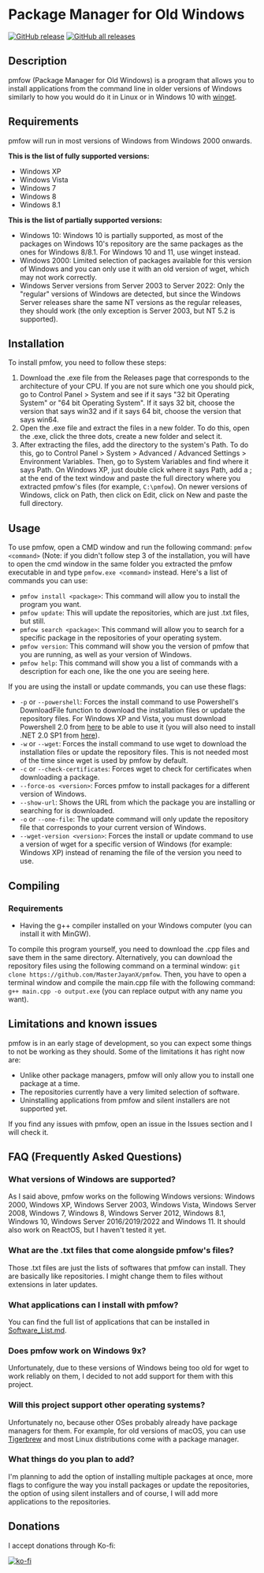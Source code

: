 # Package Manager for Old Windows
 [![GitHub release](https://img.shields.io/github/v/release/MasterJayanX/pmfow.svg)](https://github.com/MasterJayanX/pmfow/releases) [![GitHub all releases](https://img.shields.io/github/downloads/MasterJayanX/pmfow/total)](https://github.com/MasterJayanX/pmfow/releases) 
## Description
pmfow (Package Manager for Old Windows) is a program that allows you to install applications from the command line in older versions of Windows similarly to how you would do it in Linux or in Windows 10 with [winget](https://github.com/microsoft/winget-cli).

## Requirements
pmfow will run in most versions of Windows from Windows 2000 onwards.

**This is the list of fully supported versions:**

- Windows XP
- Windows Vista
- Windows 7
- Windows 8
- Windows 8.1

**This is the list of partially supported versions:**

- Windows 10: Windows 10 is partially supported, as most of the packages on Windows 10's repository are the same packages as the ones for Windows 8/8.1. For Windows 10 and 11, use winget instead.
- Windows 2000: Limited selection of packages available for this version of Windows and you can only use it with an old version of wget, which may not work correctly.
- Windows Server versions from Server 2003 to Server 2022: Only the "regular" versions of Windows are detected, but since the Windows Server releases share the same NT versions as the regular releases, they should work (the only exception is Server 2003, but NT 5.2 is supported).

## Installation
To install pmfow, you need to follow these steps:
1. Download the .exe file from the Releases page that corresponds to the architecture of your CPU. If you are not sure which one you should pick, go to Control Panel > System and see if it says "32 bit Operating System" or "64 bit Operating System". If it says 32 bit, choose the version that says win32 and if it says 64 bit, choose the version that says win64.
2. Open the .exe file and extract the files in a new folder. To do this, open the .exe, click the three dots, create a new folder and select it.
3. After extracting the files, add the directory to the system's Path. To do this, go to Control Panel > System > Advanced / Advanced Settings > Environment Variables. Then, go to System Variables and find where it says Path. On Windows XP, just double click where it says Path, add a ; at the end of the text window and paste the full directory where you extracted pmfow's files (for example, `C:\pmfow`). On newer versions of Windows, click on Path, then click on Edit, click on New and paste the full directory.
## Usage
To use pmfow, open a CMD window and run the following command: `pmfow <command>` (Note: if you didn't follow step 3 of the installation, you will have to open the cmd window in the same folder you extracted the pmfow executable in and type `pmfow.exe <command>` instead.
Here's a list of commands you can use:
- `pmfow install <package>`: This command will allow you to install the program you want.
- `pmfow update`: This will update the repositories, which are just .txt files, but still.
- `pmfow search <package>`: This command will allow you to search for a specific package in the repositories of your operating system.
- `pmfow version`: This command will show you the version of pmfow that you are running, as well as your version of Windows.
- `pmfow help`: This command will show you a list of commands with a description for each one, like the one you are seeing here.

If you are using the install or update commands, you can use these flags:
- `-p` or `--powershell`: Forces the install command to use Powershell's DownloadFile function to download the installation files or update the repository files. For Windows XP and Vista, you must download Powershell 2.0 from [here](https://www.catalog.update.microsoft.com/Search.aspx?q=powershell%202.0) to be able to use it (you will also need to install .NET 2.0 SP1 from [here](https://www.microsoft.com/en-us/download/details.aspx?id=16614)).
- `-w` or `--wget`: Forces the install command to use wget to download the installation files or update the repository files. This is not needed most of the time since wget is used by pmfow by default.
- `-c` or `--check-certificates`: Forces wget to check for certificates when downloading a package.
- `--force-os <version>`: Forces pmfow to install packages for a different version of Windows.
- `--show-url`: Shows the URL from which the package you are installing or searching for is downloaded.
- `-o` or `--one-file`: The update command will only update the repository file that corresponds to your current version of Windows.
- `--wget-version <version>`: Forces the install or update command to use a version of wget for a specific version of Windows (for example: Windows XP) instead of renaming the file of the version you need to use.

## Compiling
### Requirements
- Having the g++ compiler installed on your Windows computer (you can install it with MinGW).

To compile this program yourself, you need to download the .cpp files and save them in the same directory. Alternatively, you can download the repository files using the following command on a terminal window: `git clone https://github.com/MasterJayanX/pmfow`. 
Then, you have to open a terminal window and compile the main.cpp file with the following command: `g++ main.cpp -o output.exe` (you can replace output with any name you want).

## Limitations and known issues
pmfow is in an early stage of development, so you can expect some things to not be working as they should. Some of the limitations it has right now are:
- Unlike other package managers, pmfow will only allow you to install one package at a time.
- The repositories currently have a very limited selection of software.
- Uninstalling applications from pmfow and silent installers are not supported yet.

If you find any issues with pmfow, open an issue in the Issues section and I will check it.

## FAQ (Frequently Asked Questions)
### What versions of Windows are supported?
As I said above, pmfow works on the following Windows versions: Windows 2000, Windows XP, Windows Server 2003, Windows Vista, Windows Server 2008, Windows 7, Windows 8, Windows Server 2012, Windows 8.1, Windows 10, Windows Server 2016/2019/2022 and Windows 11. It should also work on ReactOS, but I haven't tested it yet.
### What are the .txt files that come alongside pmfow's files?
Those .txt files are just the lists of softwares that pmfow can install. They are basically like repositories. I might change them to files without extensions in later updates.
### What applications can I install with pmfow?
You can find the full list of applications that can be installed in [Software_List.md](https://github.com/MasterJayanX/pmfow/blob/main/Software_List.md).
### Does pmfow work on Windows 9x?
Unfortunately, due to these versions of Windows being too old for wget to work reliably on them, I decided to not add support for them with this project.
### Will this project support other operating systems?
Unfortunately no, because other OSes probably already have package managers for them. For example, for old versions of macOS, you can use [Tigerbrew](https://github.com/mistydemeo/tigerbrew) and most Linux distributions come with a package manager.
### What things do you plan to add?
I'm planning to add the option of installing multiple packages at once, more flags to configure the way you install packages or update the repositories, the option of using silent installers and of course, I will add more applications to the repositories.

## Donations
I accept donations through Ko-fi:

[![ko-fi](https://ko-fi.com/img/githubbutton_sm.svg)](https://ko-fi.com/D1D37FMC3)
